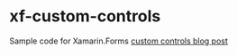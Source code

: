 # xf-custom-controls
Sample code for Xamarin.Forms [custom controls blog post](https://trailheadtechnology.com/custom-controls-in-xamarin-forms/)
